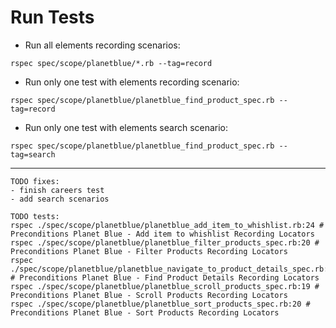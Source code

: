 # Run Tests

* Run all elements recording scenarios:

```
rspec spec/scope/planetblue/*.rb --tag=record
```

* Run only one test with elements recording scenario:

```
rspec spec/scope/planetblue/planetblue_find_product_spec.rb --tag=record
```

* Run only one test with elements search scenario:

```
rspec spec/scope/planetblue/planetblue_find_product_spec.rb --tag=search
```

---
```
TODO fixes:
- finish careers test
- add search scenarios
```

```
TODO tests:
rspec ./spec/scope/planetblue/planetblue_add_item_to_whishlist.rb:24 # Preconditions Planet Blue - Add item to whishlist Recording Locators
rspec ./spec/scope/planetblue/planetblue_filter_products_spec.rb:20 # Preconditions Planet Blue - Filter Products Recording Locators
rspec ./spec/scope/planetblue/planetblue_navigate_to_product_details_spec.rb:20 # Preconditions Planet Blue - Find Product Details Recording Locators
rspec ./spec/scope/planetblue/planetblue_scroll_products_spec.rb:19 # Preconditions Planet Blue - Scroll Products Recording Locators
rspec ./spec/scope/planetblue/planetblue_sort_products_spec.rb:20 # Preconditions Planet Blue - Sort Products Recording Locators

